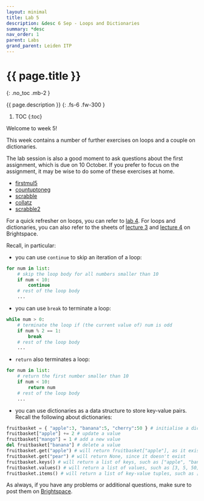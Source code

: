 ```yaml
---
layout: minimal
title: Lab 5
description: &desc 6 Sep - Loops and Dictionaries
summary: *desc
nav_order: 1
parent: Labs
grand_parent: Leiden ITP
---
```


# {{ page.title }}
{: .no_toc .mb-2 }

{{ page.description }}
{: .fs-6 .fw-300 }

1. TOC
{:toc}

Welcome to week 5!

This week contains a number of further exercises on loops and a couple on dictionaries.

The lab session is also a good moment to ask questions about the first assignment, which is due on 10 October. If you prefer to focus on the assignment, it may be wise to do some of these exercises at home.

- [firstmul5](https://codingbat.com/prob/p248129)
- [countuptoneg](https://codingbat.com/prob/p247485)
- [scrabble](https://codingbat.com/prob/p266552)
- [collatz](https://codingbat.com/prob/p226751)
- [scrabble2](https://codingbat.com/prob/p233769)

For a quick refresher on loops, you can refer to [lab 4](/LeidenITP/2023/09/28/lab-4.html). For loops and dictionaries, you can also refer to the sheets of [lecture 3](https://brightspace.universiteitleiden.nl/d2l/le/lessons/240322/topics/2639539) and [lecture 4](https://brightspace.universiteitleiden.nl/d2l/le/lessons/240322/topics/2647943) on Brightspace.

Recall, in particular:
- you can use `continue` to skip an iteration of a loop:
```python
for num in list:
	# skip the loop body for all numbers smaller than 10
	if num < 10:
		continue
	# rest of the loop body
	...
```
- you can use `break` to terminate a loop:
```python
while num > 0:
	# terminate the loop if (the current value of) num is odd
	if num % 2 == 1:
		break
	# rest of the loop body
	...
```
- `return` also terminates a loop:
```python
for num in list:
	# return the first number smaller than 10
	if num < 10:
		return num
	# rest of the loop body
	...
```
- you can use dictionaries as a data structure to store key-value pairs. Recall the following about dictionaries:
```python
fruitbasket = { "apple":3, "banana":5, "cherry":50 } # initialise a dictionary
fruitbasket["apple"] += 2 # update a value
fruitbasket["mango"] = 1 # add a new value
del fruitbasket["banana"] # delete a value
fruitbasket.get("apple") # will return fruitbasket["apple"], as it exists
fruitbasket.get("pear") # will return None, since it doesn't exist
fruitbasket.keys() # will return a list of keys, such as ["apple", "banana", "cherry"]
fruitbasket.values() # will return a list of values, such as [3, 5, 50]
fruitbasket.items() # will return a list of key-value tuples, such as [("apple", 3), ("banana", 5), ("cherry", 50)]
```

As always, if you have any problems or additional questions, make sure to post them on [Brightspace](https://brightspace.universiteitleiden.nl/d2l/le/240322/discussions/List).
